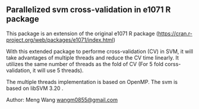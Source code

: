 ## Parallelized svm cross-validation in e1071 R package

This package is an extension of the original e1071 R package
(https://cran.r-project.org/web/packages/e1071/index.html)

With this extended package to performe cross-validation (CV) in SVM,
it will take advantages of multiple threads and reduce the CV
time linearly. It utilizes the same number of threads as the fold of CV
(For 5 fold corss-validation, it will use 5 threads).

The multiple threads implementation is based on OpenMP.
The svm is based on libSVM 3.20 .

Author: Meng Wang <wangm0855@gmail.com>


